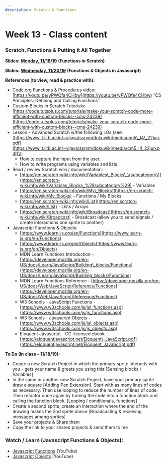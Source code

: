 ```yaml
---
description: Scratch & Functions
---
```


# Week 13 - Class content

### Scratch, Functions & Putting it All Together

**Slides:** [**Monday, 11/18/19**](https://docs.google.com/presentation/d/1Ke5mG6dyWMtV1iDtfDYQ-zmvYNMYXMr-R-S9IQsNaLU/edit?usp=sharing) **\(Functions in Scratch\)**

**Slides:** [**Wednesday, 11/20/19**](https://docs.google.com/presentation/d/1JvewwAZVfLeu5l-LPtY8r1MbgQ0zo4vSalm7Smqcd0s/edit?usp=sharing) **\(Functions & Objects in Javascript\)**

**References \(to view, read & practice with\):**

* Code.org Functions & Procedures video: [https://youtu.be/yPWQfa4CHbw](https://youtu.be/yPWQfa4CHbw) “CS Principles: Defining and Calling Functions”
* Custom Blocks in Scratch Tutorials: [https://code.tutsplus.com/tutorials/make-your-scratch-code-more-efficient-with-custom-blocks--cms-24239](https://code.tutsplus.com/tutorials/make-your-scratch-code-more-efficient-with-custom-blocks--cms-24239)
* Lesson - Advanced Scratch w/the following LOs \(see: [https://www.it.iitb.ac.in/~vijaya/ssrvm/dokuwiki/media/cm5\_l4\_22jun.pdf](https://www.it.iitb.ac.in/~vijaya/ssrvm/dokuwiki/media/cm5_l4_22jun.pdf)\):
  * How to capture the input from the user. 
  * How to write programs using variables and lists.
* Read / review Scratch wiki / documentation:
  * [https://en.scratch-wiki.info/wiki/Variables\_Blocks\_\(subcategory\)](https://en.scratch-wiki.info/wiki/Variables_Blocks_%28subcategory%29) - Variables
  * [https://en.scratch-wiki.info/wiki/My\_Blocks](https://en.scratch-wiki.info/wiki/My_Blocks) - Functions / My Blocks
  * [https://en.scratch-wiki.info/wiki/List](https://en.scratch-wiki.info/wiki/List) - Lists / Arrays
  * [https://en.scratch-wiki.info/wiki/Broadcast](https://en.scratch-wiki.info/wiki/Broadcast) - Broadcast \(allow you to send signals / create interactions one sprite to another\)
* Javascript Functions & Objects:
  * [https://www.learn-js.org/en/Functions](https://www.learn-js.org/en/Functions) 
  * [https://www.learn-js.org/en/Objects](https://www.learn-js.org/en/Objects) 
  * MDN Learn Functions Introduction - [https://developer.mozilla.org/en-US/docs/Learn/JavaScript/Building\_blocks/Functions](https://developer.mozilla.org/en-US/docs/Learn/JavaScript/Building_blocks/Functions) 
  * MDN Learn Functions Reference - [https://developer.mozilla.org/en-US/docs/Web/JavaScript/Reference/Functions](https://developer.mozilla.org/en-US/docs/Web/JavaScript/Reference/Functions)
  * W3 Schools - JavaScript Functions - [https://www.w3schools.com/js/js\_functions.asp](https://www.w3schools.com/js/js_functions.asp) 
  * W3 Schools - Javascript Objects - [https://www.w3schools.com/js/js\_objects.asp](https://www.w3schools.com/js/js_objects.asp) 
  * Eloquent Javascript - CC-licensed ebook - [https://eloquentjavascript.net/Eloquent\_JavaScript.pdf](https://eloquentjavascript.net/Eloquent_JavaScript.pdf) 

**To Do \(In class - 11/18/19\):**

* Create a new Scratch Project in which the primary sprite interacts with you - gets your name & greets you using this \[Sensing blocks / Variables\]
* In the same or another new Scratch Project, have your primary sprite draw a square \[Adding Pen Extension\]. Start with as many lines of codes as necessary. Then use looping to reduce the number of lines of code. Then refactor once again by turning the code into a function block and calling the function block. \[Looping / conditionals, functions\]
* Create a second sprite, create an interaction where the end of the drawing makes the 2nd sprite dance \[Broadcasting & receiving messages among sprites\]
* Save your projects & Share them
* Copy the link to your shared projects & send them to me

### Watch / Learn \(Javascript Functions & Objects\):

* [Javascript Functions](https://youtu.be/Tvu1FqhOUrQ) \(YouTube\)
* [Javascript Objects](https://youtu.be/4uVwGw317QM) \(YouTube\)

